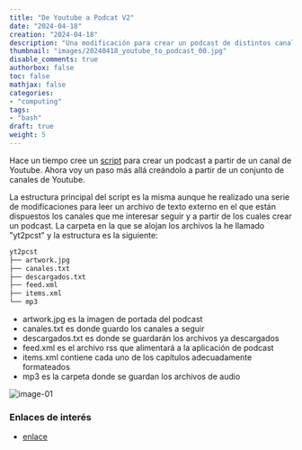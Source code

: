 ```yaml
---
title: "De Youtube a Podcat V2"
date: "2024-04-18"
creation: "2024-04-18"
description: "Una modificación para crear un podcast de distintos canales de Youtube."
thumbnail: "images/20240418_youtube_to_podcast_00.jpg"
disable_comments: true
authorbox: false
toc: false
mathjax: false
categories:
- "computing"
tags:
- "bash"
draft: true
weight: 5
---
```

Hace un tiempo cree un [script]({{<relref"20220916_youtube_to_podcast.md">}}) para crear un podcast a partir de un canal de Youtube. Ahora voy un paso más allá creándolo a partir de un conjunto de canales de Youtube.
<!--more-->
La estructura principal del script es la misma aunque he realizado una serie de modificaciones para leer un archivo de texto externo en el que están dispuestos los canales que me interesar seguir y a partir de los cuales crear un podcast. La carpeta en la que se alojan los archivos la he llamado "yt2pcst" y la estructura es la siguiente:

``` bash
yt2pcst
├── artwork.jpg
├── canales.txt
├── descargados.txt
├── feed.xml
├── items.xml
└── mp3
```
 - artwork.jpg es la imagen de portada del podcast
 - canales.txt es donde guardo los canales a seguir
 - descargados.txt es donde se guardarán los archivos ya descargados
 - feed.xml es el archivo rss que alimentará a la aplicación de podcast
 - items.xml contiene cada uno de los capítulos adecuadamente formateados
 - mp3 es la carpeta donde se guardan los archivos de audio
 
![image-01]

### Enlaces de interés
- [enlace](www.sherblog.es)

[link]: https://www.google.es

[image-01]: /images/20240418_youtube_to_podcast_01.jpg



